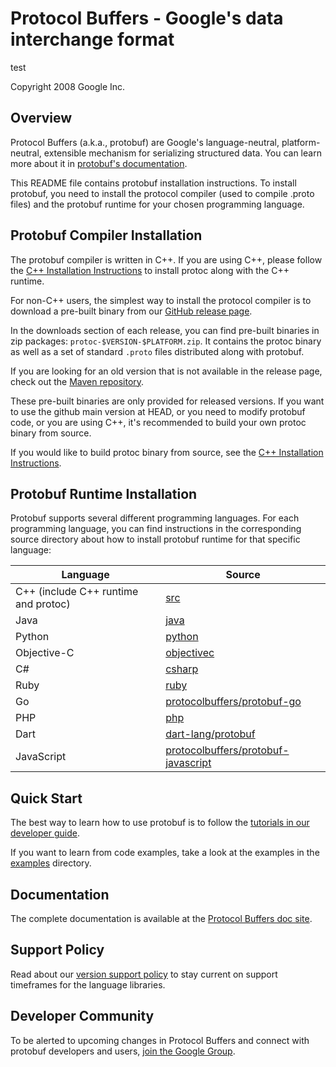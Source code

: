 Protocol Buffers - Google's data interchange format
===================================================

test

Copyright 2008 Google Inc.

Overview
--------

Protocol Buffers (a.k.a., protobuf) are Google's language-neutral,
platform-neutral, extensible mechanism for serializing structured data. You
can learn more about it in [protobuf's documentation](https://protobuf.dev).

This README file contains protobuf installation instructions. To install
protobuf, you need to install the protocol compiler (used to compile .proto
files) and the protobuf runtime for your chosen programming language.

Protobuf Compiler Installation
------------------------------

The protobuf compiler is written in C++. If you are using C++, please follow
the [C++ Installation Instructions](src/README.md) to install protoc along
with the C++ runtime.

For non-C++ users, the simplest way to install the protocol compiler is to
download a pre-built binary from our [GitHub release page](https://github.com/protocolbuffers/protobuf/releases).

In the downloads section of each release, you can find pre-built binaries in
zip packages: `protoc-$VERSION-$PLATFORM.zip`. It contains the protoc binary
as well as a set of standard `.proto` files distributed along with protobuf.

If you are looking for an old version that is not available in the release
page, check out the [Maven repository](https://repo1.maven.org/maven2/com/google/protobuf/protoc/).

These pre-built binaries are only provided for released versions. If you want
to use the github main version at HEAD, or you need to modify protobuf code,
or you are using C++, it's recommended to build your own protoc binary from
source.

If you would like to build protoc binary from source, see the [C++ Installation Instructions](src/README.md).

Protobuf Runtime Installation
-----------------------------

Protobuf supports several different programming languages. For each programming
language, you can find instructions in the corresponding source directory about
how to install protobuf runtime for that specific language:

| Language                             | Source                                                      |
|--------------------------------------|-------------------------------------------------------------|
| C++ (include C++ runtime and protoc) | [src](src)                                                  |
| Java                                 | [java](java)                                                |
| Python                               | [python](python)                                            |
| Objective-C                          | [objectivec](objectivec)                                    |
| C#                                   | [csharp](csharp)                                            |
| Ruby                                 | [ruby](ruby)                                                |
| Go                                   | [protocolbuffers/protobuf-go](https://github.com/protocolbuffers/protobuf-go)|
| PHP                                  | [php](php)                                                  |
| Dart                                 | [dart-lang/protobuf](https://github.com/dart-lang/protobuf) |
| JavaScript                           | [protocolbuffers/protobuf-javascript](https://github.com/protocolbuffers/protobuf-javascript)|

Quick Start
-----------

The best way to learn how to use protobuf is to follow the [tutorials in our
developer guide](https://protobuf.dev/getting-started).

If you want to learn from code examples, take a look at the examples in the
[examples](examples) directory.

Documentation
-------------

The complete documentation is available at the [Protocol Buffers doc site](https://protobuf.dev).

Support Policy
--------------

Read about our [version support policy](https://protobuf.dev/version-support/)
to stay current on support timeframes for the language libraries.

Developer Community
-------------------

To be alerted to upcoming changes in Protocol Buffers and connect with protobuf developers and users,
[join the Google Group](https://groups.google.com/g/protobuf).
